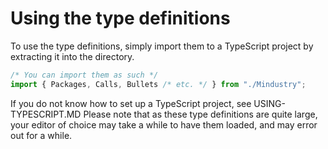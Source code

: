 # Using the type definitions
To use the type definitions, simply import them to a TypeScript project by extracting it into the directory.
```typescript
/* You can import them as such */
import { Packages, Calls, Bullets /* etc. */ } from "./Mindustry";
```
If you do not know how to set up a TypeScript project, see USING-TYPESCRIPT.MD
Please note that as these type definitions are quite large, your editor of choice may take a while to have them loaded, and may error out for a while.
